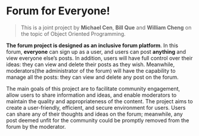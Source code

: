 # Forum for Everyone!

>This is a joint project by **Michael Cen**, **Bill Que** and **William Cheng** on the topic of Object Oriented Programming.

**The forum project is designed as an inclusive forum platform**. In this forum, **everyone** can sign up as a user, and users can post **anything** and view everyone else’s posts. In addition, users will have full control over their ideas: they can view and delete their posts as they wish. Meanwhile, moderators(the administrator of the forum) will have the capability to manage all the posts: they can view and delete any post on the forum. 

The main goals of this project are to facilitate community engagement, allow users to share information and ideas, and enable moderators to maintain the quality and appropriateness of the content. The project aims to create a user-friendly, efficient, and secure environment for users. Users can share any of their thoughts and ideas on the forum; meanwhile, any post deemed unfit for the community could be promptly removed from the forum by the moderator.

